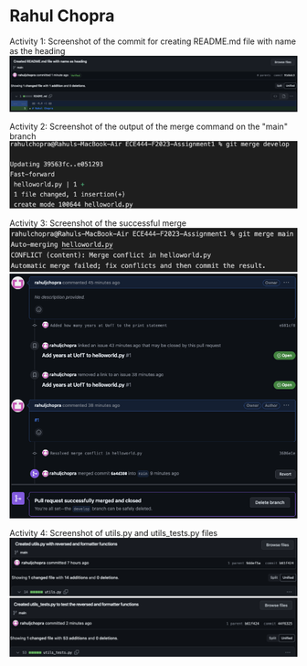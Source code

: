 # Rahul Chopra

Activity 1: Screenshot of the commit for creating README.md file with name as the heading
![Activity 1 Screenshot](Screenshots/Activity_1.png)

Activity 2: Screenshot of the output of the merge command on the "main" branch
![Activity 2 Screenshot](Screenshots/Activity_2.png)

Activity 3: Screenshot of the successful merge
![Activity 3 Screenshot](Screenshots/Activity_3_1.png)
![Activity 3 Screenshot](Screenshots/Activity_3_2.png)

Activity 4: Screenshot of utils.py and utils_tests.py files
![Activity 4 Screenshot](Screenshots/Activity_4_1.png)
![Activity 4 Screenshot](Screenshots/Activity_4_2.png)